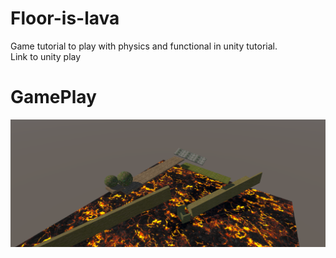 # Floor-is-lava
Game tutorial to play with physics and functional in unity tutorial.<br>
Link to unity play [](https://play.unity.com/p/638ca50137f2ca01d8acff2a)
# GamePlay
![](https://github.com/Rus1999/Floor-is-lava/blob/main/Screenshot/gameplay.png)

